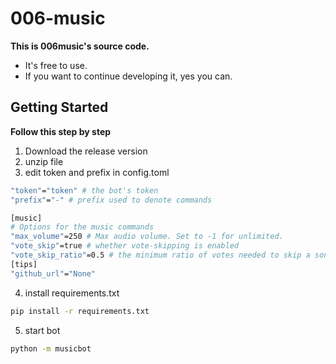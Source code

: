 # 006-music
**This is 006music's source code.**<br>
- It's free to use.
- If you want to continue developing it, yes you can.
## Getting Started
**Follow this step by step**
1. Download the release version
2. unzip file
3. edit token and prefix in config.toml
```sh
"token"="token" # the bot's token
"prefix"="-" # prefix used to denote commands

[music]
# Options for the music commands
"max_volume"=250 # Max audio volume. Set to -1 for unlimited.
"vote_skip"=true # whether vote-skipping is enabled
"vote_skip_ratio"=0.5 # the minimum ratio of votes needed to skip a song
[tips]
"github_url"="None"
```
4. install requirements.txt
```sh
pip install -r requirements.txt
```
5. start bot
```sh
python -m musicbot
```
